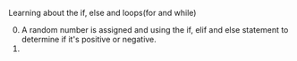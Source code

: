 Learning about the if, else and loops(for and while)

0. A random number is assigned and using the if, elif and else statement to determine if it's positive or negative.
1.